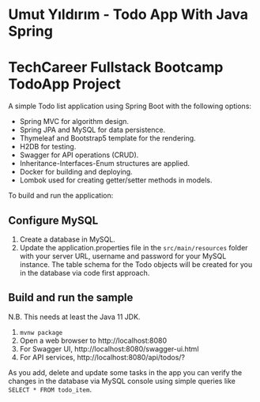 # Umut Yıldırım - Todo App With Java Spring

# TechCareer Fullstack Bootcamp TodoApp Project

A simple Todo list application using Spring Boot with the following options:

- Spring MVC for algorithm design.
- Spring JPA and MySQL for data persistence.
- Thymeleaf and Bootstrap5 template for the rendering.
- H2DB for testing.
- Swagger for API operations (CRUD).
- Inheritance-Interfaces-Enum structures are applied.
- Docker for building and deploying.
- Lombok used for creating getter/setter methods in models.


To build and run the application:

## Configure MySQL

1. Create a database in MySQL.
2. Update the application.properties file in the `src/main/resources` folder with your server URL, username and password for your MySQL instance. The table schema for the Todo objects will be created for you in the database via code first approach.


## Build and run the sample

N.B. This needs at least the Java 11 JDK.

1. `mvnw package`
2. Open a web browser to http://localhost:8080
3. For Swagger UI, http://localhost:8080/swagger-ui.html
4. For API services, http://localhost:8080/api/todos/?

As you add, delete and update some tasks in the app you can verify the changes in the database via MySQL console using simple queries like 
`SELECT * FROM todo_item`.

